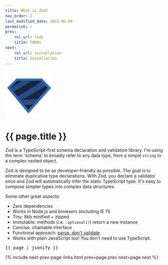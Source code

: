```yaml
---
title: What is Zod?
nav_order: 1
last_modified_date: 2022-02-09
permalink: /
prev:
    rel_url: todo
    title: TODOs
next:
    rel_url: installation
    title: Installation
---
```


![logo.png](logo.png)
# {{ page.title }}

Zod is a TypeScript-first schema declaration and validation library. I'm using the term 'schema' to broadly refer to any data type, from a simple `string` to a complex nested object.

Zod is designed to be as developer-friendly as possible. The goal is to eliminate duplicative type declarations. With Zod, you declare a validator _once_ and Zod will automatically infer the static TypeScript type. It's easy to compose simpler types into complex data structures.

Some other great aspects:

- Zero dependencies
- Works in Node.js and browsers (including IE 11)
- Tiny: 8kb minified + zipped
- Immutable: methods (i.e. `.optional()`) return a new instance
- Concise, chainable interface
- Functional approach: [parse, don't validate](https://lexi-lambda.github.io/blog/2019/11/05/parse-don-t-validate/)
- Works with plain JavaScript too! You don't need to use TypeScript.

<pre>{{ page | jsonify }}</pre>

{%
    include next-prev-page-links.html
    prev=page.prev
    next=page.next
%}
<!-- {%
    include next-page-link.html
    text='Next: Installation'
    link='installation'
%} -->